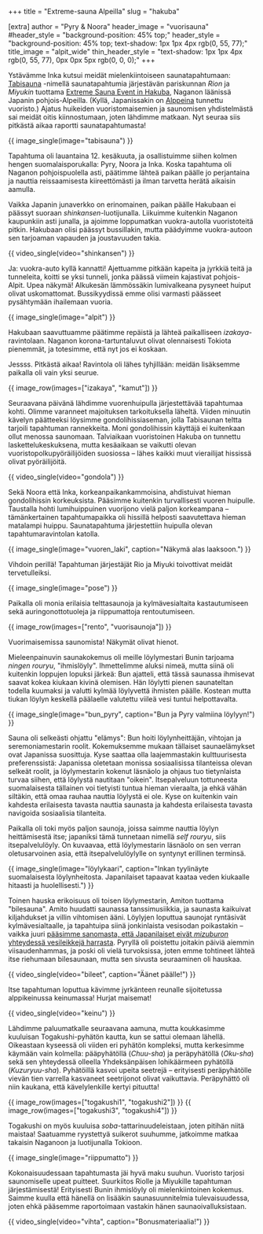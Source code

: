 +++
title = "Extreme-sauna Alpeilla"
slug = "hakuba"

[extra]
author = "Pyry & Noora"
header_image = "vuorisauna"
#header_style = "background-position: 45% top;"
header_style = "background-position: 45% top; text-shadow: 1px 1px 4px rgb(0, 55, 77);"
title_image = "alpit_wide"
thin_header_style = "text-shadow: 1px 1px 4px rgb(0, 55, 77), 0px 0px 5px rgb(0, 0, 0);"
+++

Ystävämme Inka kutsui meidät mielenkiintoiseen saunatapahtumaan: [Tabisauna](https://tabisauna.jp) -nimellä saunatapahtumia järjestävän pariskunnan *Rion* ja *Miyukin* tuottama [Extreme Sauna Event in Hakuba](https://tabisauna.jp/hakuba-sauna-2021/), Naganon läänissä Japanin pohjois-Alpeilla. (Kyllä, Japanissakin on [Alppeina](https://fi.wikipedia.org/wiki/Japanin_Alpit) tunnettu vuoristo.) Ajatus huikeiden vuoristomaisemien ja saunomisen yhdistelmästä sai meidät oitis kiinnostumaan, joten lähdimme matkaan. Nyt seuraa siis pitkästä aikaa raportti saunatapahtumasta!

<!-- more -->

{{ image_single(image="tabisauna") }}

Tapahtuma oli lauantaina 12. kesäkuuta, ja osallistuimme siihen kolmen hengen suomalaisporukalla: Pyry, Noora ja Inka. Koska tapahtuma oli Naganon pohjoispuolella asti, päätimme lähteä paikan päälle jo perjantaina ja nauttia reissaamisesta kiireettömästi ja ilman tarvetta herätä aikaisin aamulla.

Vaikka Japanin junaverkko on erinomainen, paikan päälle Hakubaan ei päässyt suoraan *shinkansen*-luotijunalla. Liikuimme kuitenkin Naganon kaupunkiin asti junalla, ja ajoimme loppumatkan vuokra-autolla vuoristoteitä pitkin. Hakubaan olisi päässyt bussillakin, mutta päädyimme vuokra-autoon sen tarjoaman vapauden ja joustavuuden takia.

{{ video_single(video="shinkansen") }}

Ja: vuokra-auto kyllä kannatti! Ajettuamme pitkään kapeita ja jyrkkiä teitä ja tunneleita, koitti se yksi tunneli, jonka päässä viimein kajastivat pohjois-Alpit. Upea näkymä! Alkukesän lämmössäkin lumivalkeana pysyneet huiput olivat uskomattomat. Bussikyydissä emme olisi varmasti päässeet pysähtymään ihailemaan vuoria.

{{ image_single(image="alpit") }}

Hakubaan saavuttuamme päätimme repäistä ja lähteä paikalliseen *izakaya*-ravintolaan. Naganon korona-tartuntaluvut olivat olennaisesti Tokiota pienemmät, ja totesimme, että nyt jos ei koskaan.

Jessss. Pitkästä aikaa! Ravintola oli lähes tyhjillään: meidän lisäksemme paikalla oli vain yksi seurue.

{{ image_row(images=["izakaya", "kamut"]) }}

Seuraavana päivänä lähdimme vuorenhuipulla järjestettävää tapahtumaa kohti. Olimme varanneet majoituksen tarkoituksella läheltä. Viiden minuutin kävelyn päätteeksi löysimme gondolihissiaseman, jolla Tabisaunan teltta tarjoili tapahtuman rannekkeita. Moni gondolihissin käyttäjä ei kuitenkaan ollut menossa saunomaan. Talviaikaan vuoristoinen Hakuba on tunnettu laskettelukeskuksena, mutta kesäaikaan se vaikutti olevan vuoristopolkupyöräilijöiden suosiossa – lähes kaikki muut vierailijat hississä olivat pyöräilijöitä.

{{ video_single(video="gondola") }}

Sekä Noora että Inka, korkeanpaikankammoisina, ahdistuivat hieman gondolihissin korkeuksista. Pääsimme kuitenkin turvallisesti vuoren huipulle. Taustalla hohti lumihuippuinen vuorijono vielä paljon korkeampana – tämänkertainen tapahtumapaikka oli hissillä helposti saavutettava hieman matalampi huippu. Saunatapahtuma järjestettiin huipulla olevan tapahtumaravintolan katolla.

{{ image_single(image="vuoren_laki", caption="Näkymä alas laaksoon.") }}

Vihdoin perillä! Tapahtuman järjestäjät Rio ja Miyuki toivottivat meidät tervetulleiksi.

{{ image_single(image="pose") }}

Paikalla oli monia erilaisia telttasaunoja ja kylmävesialtaita kastautumiseen sekä auringonottotuoleja ja riippumattoja rentoutumiseen.

{{ image_row(images=["rento", "vuorisaunoja"]) }}

Vuorimaisemissa saunomista! Näkymät olivat hienot.

Mieleenpainuvin saunakokemus oli meille löylymestari Bunin tarjoama *ningen rouryu*, "ihmislöyly". Ihmettelimme aluksi nimeä, mutta siinä oli kuitenkin loppujen lopuksi järkeä: Bun ajatteli, että tässä saunassa ihmisevat saavat kokea kiukaan kivinä olemisen. Hän löylytti pienen saunateltan todella kuumaksi ja valutti kylmää löylyvettä ihmisten päälle. Kostean mutta tiukan löylyn keskellä päälaelle valutettu viileä vesi tuntui helpottavalta.

{{ image_single(image="bun_pyry", caption="Bun ja Pyry valmiina löylyyn!") }}

Sauna oli selkeästi ohjattu "elämys": Bun hoiti löylynheittäjän, vihtojan ja seremoniamestarin roolit. Kokemuksemme mukaan tällaiset saunaelämykset ovat Japanissa suosittuja. Kyse saattaa olla laajemmastakin kulttuurisesta preferenssistä: Japanissa oletetaan monissa sosiaalisissa tilanteissa olevan selkeät roolit, ja löylymestarin kokenut läsnäolo ja ohjaus tuo tietynlaista turvaa siihen, että löylystä nautitaan "oikein". Itsepalveluun tottuneesta suomalaisesta tällainen voi tietyisti tuntua hieman vieraalta, ja ehkä vähän siltäkin, että omaa rauhaa nauttia löylystä ei ole. Kyse on kuitenkin vain kahdesta erilaisesta tavasta nauttia saunasta ja kahdesta erilaisesta tavasta navigoida sosiaalisia tilanteita.

Paikalla oli toki myös paljon saunoja, joissa saimme nauttia löylyn heittämisestä itse; japaniksi tämä tunnetaan nimellä *self rouryu*, siis itsepalvelulöyly. On kuvaavaa, että löylymestarin läsnäolo on sen verran oletusarvoinen asia, että itsepalvelulöylylle on syntynyt erillinen terminsä.

{{ image_single(image="löylykaari", caption="Inkan tyylinäyte suomalaisesta löylynheitosta. Japanilaiset tapaavat kaataa veden kiukaalle hitaasti ja huolellisesti.") }}

Toinen hauska erikoisuus oli toisen löylymestarin, Amiton tuottama "bilesauna". Amito huudatti saunassa tanssimusiikkia, ja saunasta kaikuivat kiljahdukset ja villin vihtomisen ääni. Löylyjen loputtua saunojat ryntäsivät kylmävesialtaalle, ja tapahtuipa siinä jonkinlaista vesisodan poikastakin – vaikka juuri [pääsimme sanomasta, että Japanilaiset eivät *mizuburon* yhteydessä vesileikkejä harrasta](@/2021-06-30-talviturkki/index.fi.md). Pyryllä oli poistettu joitakin päiviä aiemmin viisaudenhammas, ja poski oli vielä turvoksissa, joten emme tohtineet lähteä itse riehumaan bilesaunaan, mutta sen sivusta seuraaminen oli hauskaa.

{{ video_single(video="bileet", caption="Äänet päälle!") }}

Itse tapahtuman loputtua kävimme jyrkänteen reunalle sijoitetussa alppikeinussa keinumassa! Hurjat maisemat!

{{ video_single(video="keinu") }}

Lähdimme paluumatkalle seuraavana aamuna, mutta koukkasimme kuuluisan Togakushi-pyhätön kautta, kun se sattui olemaan lähellä. Oikeastaan kyseessä oli viiden eri pyhätön kompleksi, mutta kerkesimme käymään vain kolmella: pääpyhätöllä (*Chuu-sha*) ja peräpyhätöllä (*Oku-sha*) sekä sen yhteydessä olleella Yhdeksänpäisen lohikäärmeen pyhätöllä (*Kuzuryuu-sha*). Pyhätöillä kasvoi upeita seetrejä – erityisesti peräpyhätölle vievän tien varrella kasvaneet seetrijonot olivat vaikuttavia. Peräpyhättö oli niin kaukana, että kävelylenkille kertyi pituutta!

{{ image_row(images=["togakushi1", "togakushi2"]) }}
{{ image_row(images=["togakushi3", "togakushi4"]) }}

Togakushi on myös kuuluisa *soba*-tattarinuudeleistaan, joten pitihän niitä maistaa! Saatuamme ryystettyä suikerot suuhumme, jatkoimme matkaa takaisin Naganoon ja luotijunalla Tokioon.

{{ image_single(image="riippumatto") }}

Kokonaisuudessaan tapahtumasta jäi hyvä maku suuhun. Vuoristo tarjosi saunomiselle upeat puitteet. Suurkiitos Riolle ja Miyukille tapahtuman järjestämisestä! Erityisesti Bunin ihmislöyly oli mielenkiintoinen kokemus. Saimme kuulla että hänellä on lisääkin saunasuunnitelmia tulevaisuudessa, joten ehkä pääsemme raportoimaan vastakin hänen saunaoivalluksistaan.

{{ video_single(video="vihta", caption="Bonusmateriaalia!") }}
